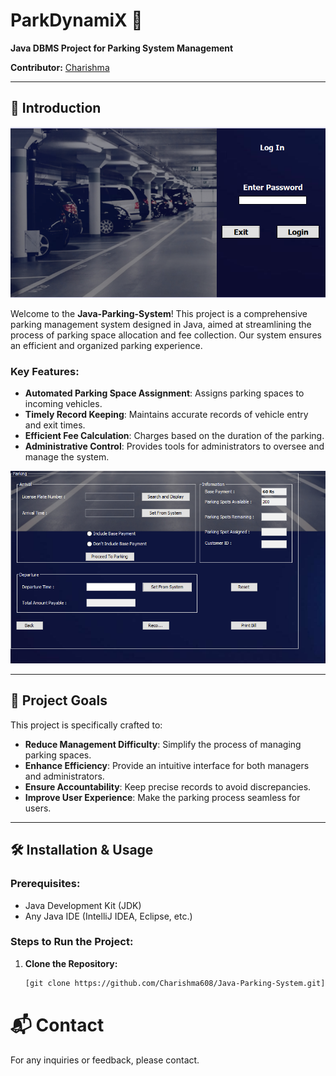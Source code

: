 # ParkDynamiX 🚗
**Java DBMS Project for Parking System Management**

**Contributor:** [Charishma](https://github.com/Charishma608)

---

## 🌟 Introduction

![LogIn](./ps1.png "LogIn")

Welcome to the **Java-Parking-System**! This project is a comprehensive parking management system designed in Java, aimed at streamlining the process of parking space allocation and fee collection. Our system ensures an efficient and organized parking experience.

### Key Features:
- **Automated Parking Space Assignment**: Assigns parking spaces to incoming vehicles.
- **Timely Record Keeping**: Maintains accurate records of vehicle entry and exit times.
- **Efficient Fee Calculation**: Charges based on the duration of the parking.
- **Administrative Control**: Provides tools for administrators to oversee and manage the system.

![Interface](./ps2.png "Interface")

---

## 🎯 Project Goals
This project is specifically crafted to:
- **Reduce Management Difficulty**: Simplify the process of managing parking spaces.
- **Enhance Efficiency**: Provide an intuitive interface for both managers and administrators.
- **Ensure Accountability**: Keep precise records to avoid discrepancies.
- **Improve User Experience**: Make the parking process seamless for users.

---

## 🛠️ Installation & Usage

### Prerequisites:
- Java Development Kit (JDK)
- Any Java IDE (IntelliJ IDEA, Eclipse, etc.)

### Steps to Run the Project:
1. **Clone the Repository:**
   ```sh
   [git clone https://github.com/Charishma608/Java-Parking-System.git](https://github.com/Charishma608/ParkDynamiX.git)

# 📬 Contact
For any inquiries or feedback, please contact.

